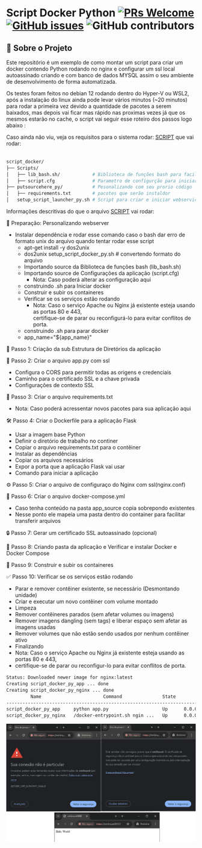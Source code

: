 
# Script Docker Python [![PRs Welcome](https://img.shields.io/badge/PRs-welcome-brightgreen.svg?style=flat-square)](http://makeapullrequest.com) [![GitHub issues](https://img.shields.io/github/issues/fabiuniz/repo.svg)](https://github.com/fabiuniz/repo/issues) ![GitHub contributors](https://img.shields.io/github/contributors/fabiuniz/repo.svg)

## 🚀 Sobre o Projeto
Este repositório é um exemplo de como montar um script para criar um docker contendo Python rodando no nginx e configurar um ssl local autoassinado criando e com banco de dados MYSQL assim o seu ambiente de desenvolvimento de forma automatizada.



Os testes foram feitos no debian 12 rodando dentro do Hyper-V ou WSL2, após a instalação do linux ainda pode levar vários minutos (~20 minutos) para rodar a primeira vez devido a quantidade de pacotes a serem baixados, mas depois vai ficar mas rápido nas proximas vezes já que os mesmos estarão no cache, o script vai seguir esse roteiro dos passos logo abaixo :


Caso ainda não viu, veja os requisitos para o sistema rodar: [SCRIPT](../) que vai rodar:

```bash

script_docker/
├── Scripts/
│   ├── lib_bash.sh/            # Biblioteca de funções bash para facilitar reusando rotinas
│   ├── script.cfg              # Parametro de configurção para iniciar script
├── putsourcehere_py/           # Pesonalizando com seu prorio código
│   ├── requirements.txt        # pacotes que serão instaldor
│   setup_script_launcher_py.sh # Script para criar e iniciar webservice usando docker  


```

Informações descritivas do que o arquivo [SCRIPT](../setup_script_launcher_py.sh) vai rodar:

🐋 Preparação: Personalizando webserver
- Instalar dependência e rodar esse comando caso o bash dar erro de formato unix do arquivo quando tentar rodar esse script <br>
  - apt-get install -y dos2unix <br>
  - dos2unix setup_script_docker_py.sh # convertendo formato do arquivo <br>
  - Importando  source da Biblioteca de funções bash (lib_bash.sh)
  - Importando source de Configurações da aplicação (script.cfg)
    - Nota: Caso poderá alterar as configuração aqui <br>
  - construindo .sh para Iniciar docker <br>
  - Construir e subir os containeres <br>
  - Verificar se os serviços estão rodando <br>
    - Nota: Caso o serviço Apache ou Nginx já existente esteja usando as portas 80 e 443, <br>
  certifique-se de parar ou reconfigurá-lo para evitar conflitos de porta. <br>
  - construindo .sh para parar docker <br>
  - app_name="${app_name}"

📁 Passo 1: Criação da sub Estrutura de Diretórios da aplicação <br>

📝 Passo 2: Criar o arquivo app.py com ssl <br>
- Configura o CORS para permitir todas as origens e credenciais <br>
- Caminho para o certificado SSL e a chave privada <br>
- Configurações de contexto SSL <br>

📄 Passo 3: Criar o arquivo requirements.txt <br>
- Nota: Caso poderá acressentar novos pacotes para sua aplicação aqui <br>

🛠️ Passo 4: Criar o Dockerfile para a aplicação Flask <br>
- Usar a imagem base Python <br>
- Definir o diretório de trabalho no continer <br>
- Copiar o arquivo requirements.txt para o contêiner <br>
- Instalar as dependências <br>
- Copiar os arquivos necessários <br>
- Expor a porta que a aplicação Flask vai usar <br>
- Comando para iniciar a aplicação <br>

⚙️ Passo 5: Criar o arquivo de configuraço do Nginx com ssl(nginx.conf) <br>

🧩 Passo 6: Criar o arquivo docker-compose.yml <br>
- Caso tenha conteúdo na pasta app_source copia sobrepondo existentes <br>
- Nesse ponto ele mapeia uma pasta dentro do container para facilitar transferir arquivos <br>

🔒 Passo 7: Gerar um certificado SSL autoassinado (opcional) <br>

🐋 Passo 8: Criando pasta da aplicação e Verificar e instalar Docker e Docker Compose <br>

🚀 Passo 9: Construir e subir os containeres <br>

✅ Passo 10: Verificar se os serviços estão rodando <br>
- Parar e remover contêiner existente, se necessário (Desmontando unidade) <br>
- Criar e executar um novo contêiner com volume montado <br>
- Limpeza <br>
- Remover contêineres parados (sem afetar volumes ou imagens) <br>
- Remover imagens dangling (sem tags) e liberar espaço sem afetar as imagens usadas <br>
- Remover volumes que não estão sendo usados por nenhum contêiner ativo <br>
- Finalizando <br>
- Nota: Caso o serviço Apache ou Nginx já existente esteja usando as portas 80 e 443, <br>
- certifique-se de parar ou reconfigur-lo para evitar conflitos de porta. <br>

```bash
Status: Downloaded newer image for nginx:latest
Creating script_docker_py_app ... done
Creating script_docker_py_nginx ... done
         Name                       Command               State                                   Ports
----------------------------------------------------------------------------------------------------------------------------------------
script_docker_py_app     python app.py                    Up      0.0.0.0:8000->8000/tcp,:::8000->8000/tcp
script_docker_py_nginx   /docker-entrypoint.sh ngin ...   Up      0.0.0.0:443->443/tcp,:::443->443/tcp, 0.0.0.0:80->80/tcp,:::80->80/tcp
```
![Web Site](../images/website.png)